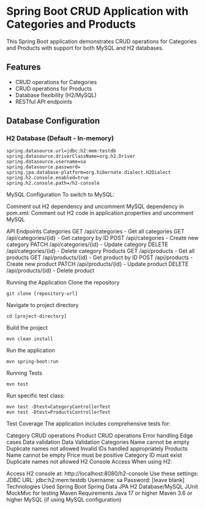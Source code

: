 # Spring Boot CRUD Application with Categories and Products

This Spring Boot application demonstrates CRUD operations for Categories and Products with support for both MySQL and H2 databases.

## Features

- CRUD operations for Categories
- CRUD operations for Products
- Database flexibility (H2/MySQL)
- RESTful API endpoints

## Database Configuration

### H2 Database (Default - In-memory)
```properties
spring.datasource.url=jdbc:h2:mem:testdb
spring.datasource.driverClassName=org.h2.Driver
spring.datasource.username=sa
spring.datasource.password=
spring.jpa.database-platform=org.hibernate.dialect.H2Dialect
spring.h2.console.enabled=true
spring.h2.console.path=/h2-console
```
MySQL Configuration
To switch to MySQL:

Comment out H2 dependency and uncomment MySQL dependency in pom.xml:
Comment out H2 code in application.properties and uncomment MySQL



API Endpoints
Categories
GET /api/categories - Get all categories
GET /api/categories/{id} - Get category by ID
POST /api/categories - Create new category
PATCH /api/categories/{id} - Update category
DELETE /api/categories/{id} - Delete category
Products
GET /api/products - Get all products
GET /api/products/{id} - Get product by ID
POST /api/products - Create new product
PATCH /api/products/{id} - Update product
DELETE /api/products/{id} - Delete product


Running the Application
Clone the repository
```
git clone [repository-url]
```
Navigate to project directory
```
cd [project-directory]
```
Build the project
```
mvn clean install
```
Run the application
```
mvn spring-boot:run
```
Running Tests
```
mvn test
```
Run specific test class:
```
mvn test -Dtest=CategoryControllerTest
mvn test -Dtest=ProductsControllerTest
```
Test Coverage
The application includes comprehensive tests for:

Category CRUD operations
Product CRUD operations
Error handling
Edge cases
Data validation
Data Validation
Categories
Name cannot be empty
Duplicate names not allowed
Invalid IDs handled appropriately
Products
Name cannot be empty
Price must be positive
Category ID must exist
Duplicate names not allowed
H2 Console Access
When using H2:

Access H2 console at: http://localhost:8080/h2-console
Use these settings:
JDBC URL: jdbc:h2:mem:testdb
Username: sa
Password: [leave blank]
Technologies Used
Spring Boot
Spring Data JPA
H2 Database/MySQL
JUnit
MockMvc for testing
Maven
Requirements
Java 17 or higher
Maven 3.6 or higher
MySQL (if using MySQL configuration)
